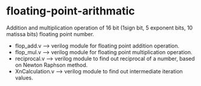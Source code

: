 # floating-point-arithmatic
Addition and multiplication operation of 16 bit (1sign bit, 5 exponent bits, 10 matissa bits) floating point number.
* flop_add.v --> verilog module for floating point addition operation.
* flop_mul.v --> verilog module for floating point multiplication operation.
* reciprocal.v --> verilog module to find out reciprocal of a number, based on Newton Raphson method.
* XnCalculation.v --> verilog module to find out intermediate iteration values.
